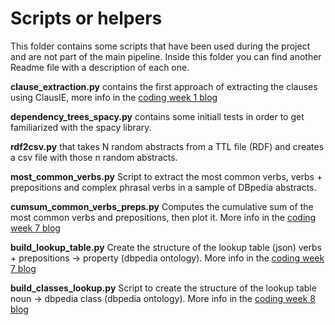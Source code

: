 # Scripts or helpers
This folder contains some scripts that have been used during the project and are not part of the main pipeline. Inside this folder you can find another Readme file with a description of each one.

**clause_extraction.py** contains the first approach of extracting the clauses using ClausIE, more info in the [coding week 1 blog](https://fcabla.github.io/DBpedia-abstracts-to-RDF/coding-week1)

**dependency_trees_spacy.py** contains some initiall tests in order to get familiarized with the spacy library.

**rdf2csv.py** that takes N random abstracts from a TTL file (RDF) and creates a csv file with
those n random abstracts.

**most_common_verbs.py** Script to extract the most common verbs, verbs + prepositions and complex phrasal verbs in a sample of DBpedia abstracts.

**cumsum_common_verbs_preps.py** Computes the cumulative sum of the most common verbs and prepositions, then plot it. More info in the [coding week 7 blog](https://fcabla.github.io/DBpedia-abstracts-to-RDF/coding-week7)

**build_lookup_table.py** Create the structure of the lookup table (json) verbs + prepositions -> property (dbpedia ontology). More info in the [coding week 7 blog](https://fcabla.github.io/DBpedia-abstracts-to-RDF/coding-week7)

**build_classes_lookup.py** Script to create the structure of the lookup table noun -> dbpedia class (dbpedia ontology). More info in the [coding week 8 blog](https://fcabla.github.io/DBpedia-abstracts-to-RDF/coding-week8)

